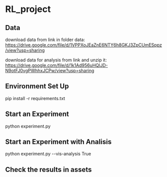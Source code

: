 # RL_project

## Data
download data from link in folder data:
https://drive.google.com/file/d/1VPPXoJEaZnE6NTY6h8GKJ3ZpCUmESppz/view?usp=sharing

download data for analysis from link and unzip it:
https://drive.google.com/file/d/1k1Ad956uHQlJD-N9otFJ0vgPWhhxJCPw/view?usp=sharing

## Environment Set Up
pip install -r requirements.txt

## Start an Experiment
python experiment.py

## Start an Experiment with Analisis
python experiment.py --vis-analysis True

## Check the results in assets
